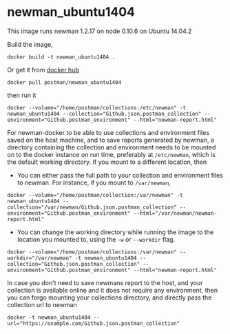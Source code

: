 # newman_ubuntu1404

This image runs newman 1.2.17 on node 0.10.6 on Ubuntu 14.04.2

Build the image,

```
docker build -t newman_ubuntu1404 .
```

Or get it from [docker hub](https://registry.hub.docker.com/u/postman/newman_ubuntu1404/)

```
docker pull postman/newman_ubuntu1404
```

then run it

```
docker --volume="/home/postman/collections:/etc/newman" -t newman_ubuntu1404 --collection="Github.json.postman_collection" --environment="Github.postman_environment" --html="newman-report.html"
```
For newman-docker to be able to use collections and environment files saved on the host machine, and to save reports generated by newman, a directory containing the collection and environment needs to be mounted on to the docker instance on run time, preferably at `/etc/newman`, which is the default working directory. If you mount to a different location, then
  - You can either pass the full path to your collection and environment files to newman. For instance, if you mount to `/var/newman`,

```
docker --volume="/home/postman/collection:/var/newman" -t newman_ubuntu1404 --collection="/var/newman/Github.json.postman_collection" --environment="Github.postman_environment" --html="/var/newman/newman-report.html"
```
  - You can change the working directory while running the image to the location you mounted to, using the `-w` or `--workdir` flag.

```
docker --volume="/home/postman/collections:/var/newman" --workdir="/var/newman" -t newman_ubuntu1404 --collection="Github.json.postman_collection" --environment="Github.postman_environment" --html="newman-report.html"
```

In case you don't need to save newmans report to the host, and your collection is available online and it does not require any environment, then you can forgo mounting your collections directory, and directly pass the collection url to newman

```
docker -t newman_ubuntu1404 --url="https://example.com/Github.json.postman_collection"
```
